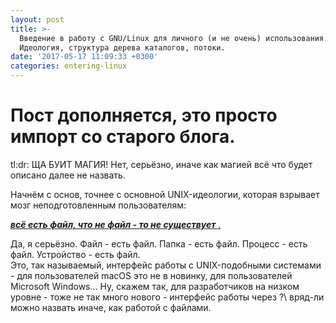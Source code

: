 ```yaml
---
layout: post
title: >-
  Введение в работу с GNU/Linux для личного (и не очень) использования. pt. 3:
  Идеология, структура дерева каталогов, потоки.
date: '2017-05-17 11:09:33 +0300'
categories: entering-linux
---
```


# Пост дополняется, это просто импорт со старого блога.

tl:dr: ЩА БУИТ МАГИЯ! Нет, серьёзно, иначе как магией всё что будет описано далее не назвать.

Начнём с основ, точнее с основной UNIX-идеологии, которая взрывает мозг неподготовленным пользователям:

<span style="text-decoration: underline;"><em>
  <strong>всё есть файл, что не файл - то не существует</strong>
</em>.</span>

Да, я серьёзно. Файл - есть файл. Папка - есть файл. Процесс - есть файл. Устройство - есть файл.<br>
Это, так называемый, интерфейс работы с UNIX-подобными системами - для пользователей macOS это не в новинку, для пользователей Microsoft Windows... Ну, скажем так, для разработчиков на низком уровне - тоже не так много нового - интерфейс работы через \?\ вряд-ли можно назвать иначе, как работой с файлами.
